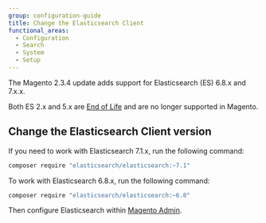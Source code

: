 ```yaml
---
group: configuration-guide
title: Change the Elasticsearch Client
functional_areas:
  - Configuration
  - Search
  - System
  - Setup
---
```


The Magento 2.3.4 update adds support for Elasticsearch (ES) 6.8.x and 7.x.x.

Both ES 2.x and 5.x are [End of Life][] and are no longer supported in Magento.

## Change the Elasticsearch Client version

If you need to work with Elasticsearch 7.1.x, run the following command:

```bash
composer require "elasticsearch/elasticsearch:~7.1"
```

To work with Elasticsearch 6.8.x, run the following command:

```bash
composer require "elasticsearch/elasticsearch:~6.8"
```

Then configure Elasticsearch within [Magento Admin][].

<!-- Link Definitions -->

[End of Life]: https://www.elastic.co/support/eol
[PHP client]: https://github.com/elastic/elasticsearch-php
[Magento Admin]: https://docs.magento.com/m2/ee/user_guide/catalog/search-elasticsearch.html
